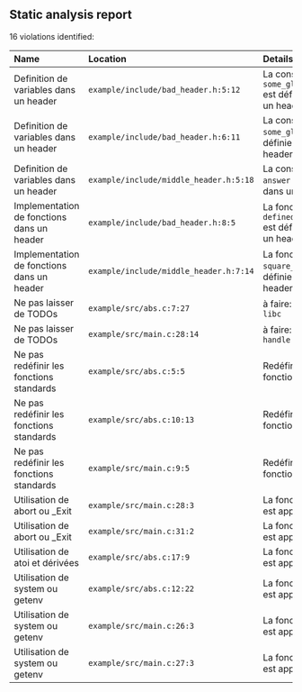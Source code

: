 ## Static analysis report

16 violations identified:

| Name | Location | Details |
| :-- | :-- | :-- |
| Definition de variables dans un header | `example/include/bad_header.h:5:12` | La constante `some_global_array` est définie dans un header |
| Definition de variables dans un header | `example/include/bad_header.h:6:11` | La constante `some_global` est définie dans un header |
| Definition de variables dans un header | `example/include/middle_header.h:5:18` | La constante `answer` est définie dans un header |
| Implementation de fonctions dans un header | `example/include/bad_header.h:8:5` | La fonction `defined_in_header` est définie dans un header |
| Implementation de fonctions dans un header | `example/include/middle_header.h:7:14` | La fonction `square_root` est définie dans un header |
| Ne pas laisser de TODOs | `example/src/abs.c:7:27` | à faire: `Todo: Use libc` |
| Ne pas laisser de TODOs | `example/src/main.c:28:14` | à faire: `TODO: handle cleanly` |
| Ne pas redéfinir les fonctions standards | `example/src/abs.c:5:5` | Redéfinition de la fonction `abs` |
| Ne pas redéfinir les fonctions standards | `example/src/abs.c:10:13` | Redéfinition de la fonction `time` |
| Ne pas redéfinir les fonctions standards | `example/src/main.c:9:5` | Redéfinition de la fonction `isdigit` |
| Utilisation de abort ou _Exit | `example/src/main.c:28:3` | La fonction `abort` est appelée |
| Utilisation de abort ou _Exit | `example/src/main.c:31:2` | La fonction `_Exit` est appelée |
| Utilisation de atoi et dérivées | `example/src/abs.c:17:9` | La fonction `atoi` est appelée |
| Utilisation de system ou getenv | `example/src/abs.c:12:22` | La fonction `system` est appelée |
| Utilisation de system ou getenv | `example/src/main.c:26:3` | La fonction `getenv` est appelée |
| Utilisation de system ou getenv | `example/src/main.c:27:3` | La fonction `system` est appelée |
